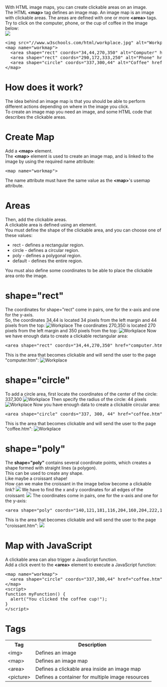 With HTML image maps, you can create clickable areas on an image.
<br>
The HTML <b>&lt;map&gt;</b> tag defines an image map. An image map is an image with clickable areas. The areas are defined with one or more <b>&lt;area&gt;</b> tags.
<br>
Try to click on the computer, phone, or the cup of coffee in the image below:
<br>
<img src="https://www.w3schools.com/html/workplace.jpg">
<pre>
&lt;img src="//www.w3schools.com/html/workplace.jpg" alt="Workplace" usemap="#workmap"&gt;
&lt;map name="workmap"&gt;
  &lt;area shape="rect" coords="34,44,270,350" alt="Computer" href="computer.htm"&gt;
  &lt;area shape="rect" coords="290,172,333,250" alt="Phone" href="phone.htm"&gt;
  &lt;area shape="circle" coords="337,300,44" alt="Coffee" href="coffee.htm"&gt;
&lt;/map&gt;
</pre>
<h1>How does it work?</h1>
The idea behind an image map is that you should be able to perform different actions depending on where in the image you click.
<br>
To create an image map you need an image, and some HTML code that describes the clickable areas.
<h1>Create Map</h1>
Add a <b>&lt;map&gt;</b> element.
<br>
The <b>&lt;map&gt;</b> element is used to create an image map, and is linked to the image by using the required name attribute:
<pre>&lt;map name="workmap"&gt;</pre>
The name attribute must have the same value as the <b>&lt;map&gt;</b>'s usemap attribute.
<h1>Areas</h1>
Then, add the clickable areas.
<br>
A clickable area is defined using an <area> element.
<br>
You must define the shape of the clickable area, and you can choose one of these values:
<ul>
  <li>rect - defines a rectangular region.</li>
  <li>circle - defines a circular region.</li>
  <li>poly - defines a polygonal region.</li>
  <li>default - defines the entire region.</li>
</ul>
You must also define some coordinates to be able to place the clickable area onto the image.
<h1>shape="rect"</h1>
The coordinates for shape="rect" come in pairs, one for the x-axis and one for the y-axis.
<br>
So, the coordinates 34,44 is located 34 pixels from the left margin and 44 pixels from the top:
<img src="https://i.imgur.com/k8M6m8z.png" alt="Workplace">
The coordinates 270,350 is located 270 pixels from the left margin and 350 pixels from the top:
<img src="https://i.imgur.com/GPLFVL4.png" alt="Workplace">
Now we have enough data to create a clickable rectangular area:
<pre>&lt;area shape="rect" coords="34,44,270,350" href="computer.htm"&gt;</pre>
This is the area that becomes clickable and will send the user to the page "computer.htm":
<img src="https://i.imgur.com/eQPq0CJ.png" alt="Workplace">
<h1>shape="circle"</h1>
To add a circle area, first locate the coordinates of the center of the circle: 337,300
<img src="https://i.imgur.com/veu2ESe.png" alt="Workplace">
Then specify the radius of the circle: 44 pixels
<img src="https://i.imgur.com/jw4hyL9.png" alt="Workplace">
Now you have enough data to create a clickable circular area:
<pre>&lt;area shape="circle" coords="337, 300, 44" href="coffee.htm"&gt;</pre>
This is the area that becomes clickable and will send the user to the page "coffee.htm":
<img src="https://i.imgur.com/gmRkzzo.png" alt="Workplace">
<h1>shape="poly"</h1>
The <b>shape="poly"</b> contains several coordinate points, which creates a shape formed with straight lines (a polygon).
<br>
This can be used to create any shape.
<br>
Like maybe a croissant shape!
<br>
How can we make the croissant in the image below become a clickable link?
<img src="https://www.w3schools.com/html/frenchfood.jpg">
We have to find the x and y coordinates for all edges of the croissant:
<img src="https://www.w3schools.com/html/frenchfood4.jpg">
The coordinates come in pairs, one for the x-axis and one for the y-axis:
<pre>&lt;area shape="poly" coords="140,121,181,116,204,160,204,222,191,270,140,329,85,355,58,352,37,322,40,259,103,161,128,147" href="croissant.htm"&gt;</pre>
This is the area that becomes clickable and will send the user to the page "croissant.htm":
<img src="https://www.w3schools.com/html/frenchfood3.jpg">
<h1>Map with JavaScript</h1>
A clickable area can also trigger a JavaScript function.
<br>
Add a click event to the <b>&lt;area&gt;</b> element to execute a JavaScript function:
<pre>
&lt;map name="workmap"&gt;
  &lt;area shape="circle" coords="337,300,44" href="coffee.htm" onclick="myFunction()"&gt;
&lt;/map&gt;
&lt;script&gt;
function myFunction() {
  alert("You clicked the coffee cup!");
}
&lt;/script&gt;
</pre>
<h1>Tags</h1>
<table class="ws-table-all notranslate">
  <tr>
    <th>Tag</th>
    <th>Description</th>
  </tr>
  <tr>
    <td>&lt;img&gt;</td>
    <td>Defines an image</td>
  </tr>
  <tr>
    <td>&lt;map&gt;</td>
    <td>Defines an image map</td>
  </tr>
  <tr>
    <td>&lt;area&gt;</td>
    <td>Defines a clickable area inside an image map</td>
  </tr>
  <tr>
    <td>&lt;picture&gt;</td>
    <td>Defines a container for multiple image resources</td>
  </tr>
</table>
